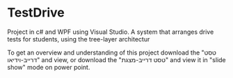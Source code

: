 # TestDrive

Project in c# and WPF using Visual Studio.
A system that arranges drive tests for students, using the tree-layer architectur

To get an overview and understanding of this project download the "טסט דרייב-וידיאו" and view, or download the "טסט דרייב-מצגת" and view it in "slide show" mode on power point.
